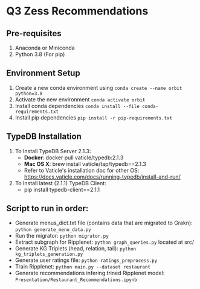 # Q3 Zess Recommendations

## Pre-requisites

1. Anaconda or Miniconda
2. Python 3.8 (For pip)

## Environment Setup

1. Create a new conda environment using `conda create --name orbit python=3.8`
2. Activate the new environment `conda activate orbit`
3. Install conda dependencies `conda install --file conda-requirements.txt`
4. Install pip dependencies `pip install -r pip-requirements.txt`

## TypeDB Installation

1.  To Install TypeDB Server 2.1.3:
    - **Docker**: docker pull vaticle/typedb:2.1.3
    - **Mac OS X**: brew install vaticle/tap/typedb==2.1.3
    - Refer to Vaticle's installation doc for other OS: https://docs.vaticle.com/docs/running-typedb/install-and-run/
2.  To Install latest (2.1.1) TypeDB Client:
    - pip install typedb-client==2.1.1

## Script to run in order:

- Generate menus_dict.txt file (contains data that are migrated to Grakn): `python generate_menu_data.py`
- Run the migrator: `python migrator.py`
- Extract subgraph for Ripplenet: `python graph_queries.py` located at src/
- Generate KG Triplets (head, relation, tail): `python kg_triplets_generation.py`
- Generate user ratings file: `python ratings_preprocess.py`
- Train Ripplenet: `python main.py --dataset restaurant`
- Generate recommendations infering trined Ripplenet model: `Presentation/Restaurant_Recommendations.ipynb`
